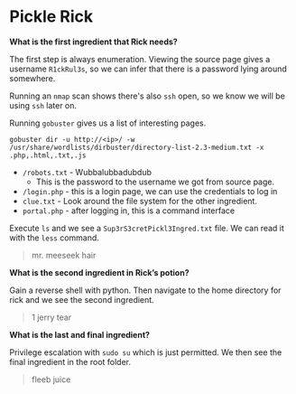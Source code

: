 # Pickle Rick
**What is the first ingredient that Rick needs?**

The first step is always enumeration.
Viewing the source page gives a username `R1ckRul3s`, so we can infer that there is a password lying around somewhere.

Running an `nmap` scan shows there's also `ssh` open, so we know we will be using `ssh` later on.

Running `gobuster` gives us a list of interesting pages.
```
gobuster dir -u http://<ip>/ -w /usr/share/wordlists/dirbuster/directory-list-2.3-medium.txt -x .php,.html,.txt,.js
```
- `/robots.txt` - Wubbalubbadubdub
    - This is the password to the username we got from source page.
- `/login.php` - this is a login page, we can use the credentials to log in
- `clue.txt` - Look around the file system for the other ingredient.
- `portal.php` - after logging in, this is a command interface

Execute `ls` and we see a `Sup3rS3cretPickl3Ingred.txt` file. We can read it with the `less` command.
> mr. meeseek hair

**What is the second ingredient in Rick’s potion?**

Gain a reverse shell with python. Then navigate to the home directory for rick and we see the second ingredient.
> 1 jerry tear

**What is the last and final ingredient?**

Privilege escalation with `sudo su` which is just permitted. We then see the final ingredient in the root folder.
> fleeb juice